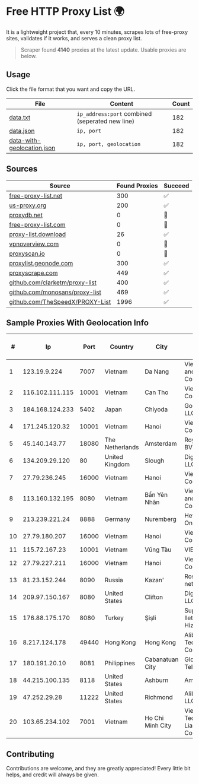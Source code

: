 
# Free HTTP Proxy List 🌍

It is a lightweight project that, every 10 minutes, scrapes lots of free-proxy sites, validates if it works, and serves a clean proxy list.


> Scraper found **4140** proxies at the latest update. Usable proxies are below.

## Usage

Click the file format that you want and copy the URL.


|File|Content|Count|
|----|-------|-----|
|[data.txt](https://raw.githubusercontent.com/themiralay/Proxy-List-World/master/data.txt)|`ip_address:port` combined (seperated new line)|182|
|[data.json](https://raw.githubusercontent.com/themiralay/Proxy-List-World/master/data.json)|`ip, port`|182|
|[data-with-geolocation.json](https://raw.githubusercontent.com/themiralay/Proxy-List-World/master/data-with-geolocation.json)|`ip, port, geolocation`|182|

## Sources

|Source|Found Proxies|Succeed|
|------|-------------|-------|
|[free-proxy-list.net](https://free-proxy-list.net)|300|✅|
|[us-proxy.org](https://www.us-proxy.org)|200|✅|
|[proxydb.net](http://proxydb.net)|0|🚫|
|[free-proxy-list.com](https://free-proxy-list.com/?page=&port=&type%5B%5D=http&type%5B%5D=https&up_time=0&search=Search)|0|🚫|
|[proxy-list.download](https://www.proxy-list.download/HTTP)|26|✅|
|[vpnoverview.com](https://vpnoverview.com/privacy/anonymous-browsing/free-proxy-servers)|0|🚫|
|[proxyscan.io](https://www.proxyscan.io)|0|🚫|
|[proxylist.geonode.com](https://proxylist.geonode.com/api/proxy-list?limit=300&page=1&sort_by=lastChecked&sort_type=desc&protocols=http,https)|300|✅|
|[proxyscrape.com](https://api.proxyscrape.com/v2/?request=displayproxies&protocol=http&timeout=10000&country=all&ssl=all&anonymity=all)|449|✅|
|[github.com/clarketm/proxy-list](https://raw.githubusercontent.com/clarketm/proxy-list/master/proxy-list-raw.txt)|400|✅|
|[github.com/monosans/proxy-list](https://raw.githubusercontent.com/monosans/proxy-list/main/proxies/http.txt)|469|✅|
|[github.com/TheSpeedX/PROXY-List](https://raw.githubusercontent.com/TheSpeedX/PROXY-List/master/http.txt)|1996|✅|


## Sample Proxies With Geolocation Info

|#|Ip|Port|Country|City|Internet Service Provider|
|-|--|----|-------|----|-------------------------|
|1|123.19.9.224|7007|Vietnam|Da Nang|VietNam Post and Telecom Corporation|
|2|116.102.111.115|10001|Vietnam|Can Tho|Viettel Corporation|
|3|184.168.124.233|5402|Japan|Chiyoda|GoDaddy.com, LLC|
|4|171.245.120.32|10001|Vietnam|Hanoi|Viettel Corporation|
|5|45.140.143.77|18080|The Netherlands|Amsterdam|RoyaleHosting BV|
|6|134.209.29.120|80|United Kingdom|Slough|DigitalOcean, LLC|
|7|27.79.236.245|16000|Vietnam|Hanoi|Viettel Corporation|
|8|113.160.132.195|8080|Vietnam|Bẩn Yên Nhân|VietNam Post and Telecom Corporation|
|9|213.239.221.24|8888|Germany|Nuremberg|Hetzner Online GmbH|
|10|27.79.180.207|16000|Vietnam|Hanoi|Viettel Corporation|
|11|115.72.167.23|10001|Vietnam|Vũng Tàu|VIETELmetro|
|12|27.79.227.211|16000|Vietnam|Hanoi|Viettel Corporation|
|13|81.23.152.244|8090|Russia|Kazan'|Rostelecom networks|
|14|209.97.150.167|8080|United States|Clifton|DigitalOcean, LLC|
|15|176.88.175.170|8080|Turkey|Şişli|Superonline Iletisim Hizmetleri A.S.|
|16|8.217.124.178|49440|Hong Kong|Hong Kong|Alibaba (US) Technology Co., Ltd.|
|17|180.191.20.10|8081|Philippines|Cabanatuan City|Globe Telecom|
|18|44.215.100.135|8118|United States|Ashburn|Amazon.com|
|19|47.252.29.28|11222|United States|Richmond|Alibaba Cloud LLC|
|20|103.65.234.102|7001|Vietnam|Ho Chi Minh City|Viet Digital Technology Liability Company|



## Contributing

Contributions are welcome, and they are greatly appreciated! Every
little bit helps, and credit will always be given.

